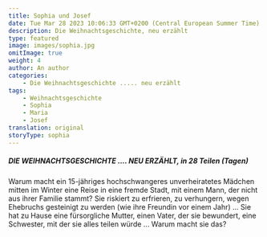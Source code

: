 ```yaml
---
title: Sophia und Josef
date: Tue Mar 28 2023 10:06:33 GMT+0200 (Central European Summer Time)
description: Die Weihnachtsgeschichte, neu erzählt
type: featured
image: images/sophia.jpg
omitImage: true
weight: 4
author: An author
categories:
    - Die Weihnachtsgeschichte ..... neu erzählt
tags:
    - Weihnachtsgeschichte
    - Sophia
    - Maria
    - Josef
translation: original
storyType: sophia
---
```


##### DIE WEIHNACHTSGESCHICHTE .... NEU ERZÄHLT, in 28 Teilen (Tagen)

Warum macht ein 15-jähriges hochschwangeres unverheiratetes Mädchen mitten im Winter eine Reise in eine fremde Stadt, mit einem Mann, der nicht aus ihrer Familie stammt? Sie riskiert zu erfrieren, zu verhungern, wegen Ehebruchs gesteinigt zu werden (wie ihre Freundin vor einem Jahr) ... Sie hat zu Hause eine fürsorgliche Mutter, einen Vater, der sie bewundert, eine Schwester, mit der sie alles teilen würde ... Warum macht sie das?
